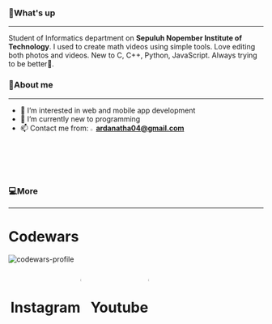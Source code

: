 ### 🤙What's up
---
Student of Informatics department on **Sepuluh Nopember Institute of Technology**. I used to create math videos using simple tools. Love editing both photos and videos. New to C, C++, Python, JavaScript. Always trying to be better🌾.

### 🙆About me
---
- 👀 I’m interested in web and mobile app development
- 🌱 I’m currently new to programming
- 📫 Contact me from: <a href="https://accounts.google.com/SignOutOptions?hl=id&continue=https://mail.google.com/mail/&service=mail&ec=GBRAFw"><img src="https://upload.wikimedia.org/wikipedia/commons/7/7e/Gmail_icon_%282020%29.svg" width=2.3% height=2.3%></a><t>**ardanatha04@gmail.com**

### 💻More
---
<h1>Codewars</h1>

![codewars-profile](https://www.codewars.com/users/hihanghoeng33/badges/large) <br> <br>

<div style="display: flex; margin: 4px;">
  <h1>Instagram</h1>
  <a href="https://www.instagram.com/ardanathapr"><img src="https://upload.wikimedia.org/wikipedia/commons/9/95/Instagram_logo_2022.svg" width=10% height=10%></a>
  <h1>Youtube</h1>
  <a href="http://www.youtube.com/@ArdaMathid"><img src="https://yt3.googleusercontent.com/WcYfh5YjrZtl8ipEXs3thkzV4tmwCgNLDHU4g1KhITB0u7mUGw5Of7K5kwigaI4u9LMCp0il=s176-c-k-c0x00ffffff-no-rj" width=10% height=10%></a>
</div>









